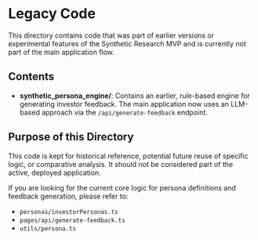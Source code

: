 # Legacy Code

This directory contains code that was part of earlier versions or experimental features of the Synthetic Research MVP and is currently not part of the main application flow.

## Contents

- **synthetic_persona_engine/**: Contains an earlier, rule-based engine for generating investor feedback. The main application now uses an LLM-based approach via the `/api/generate-feedback` endpoint.

## Purpose of this Directory

This code is kept for historical reference, potential future reuse of specific logic, or comparative analysis. It should not be considered part of the active, deployed application.

If you are looking for the current core logic for persona definitions and feedback generation, please refer to:
- `personas/investorPersonas.ts`
- `pages/api/generate-feedback.ts`
- `utils/persona.ts` 